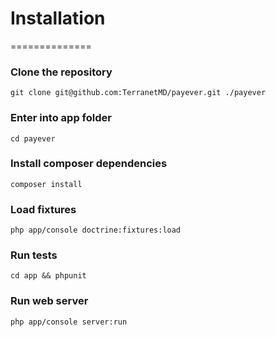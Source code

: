 # Installation
==============

### Clone the repository
`git clone git@github.com:TerranetMD/payever.git ./payever`

### Enter into app folder
`cd payever`

### Install composer dependencies
`composer install`

### Load fixtures
`php app/console doctrine:fixtures:load`

### Run tests
`cd app && phpunit`

### Run web server
`php app/console server:run`